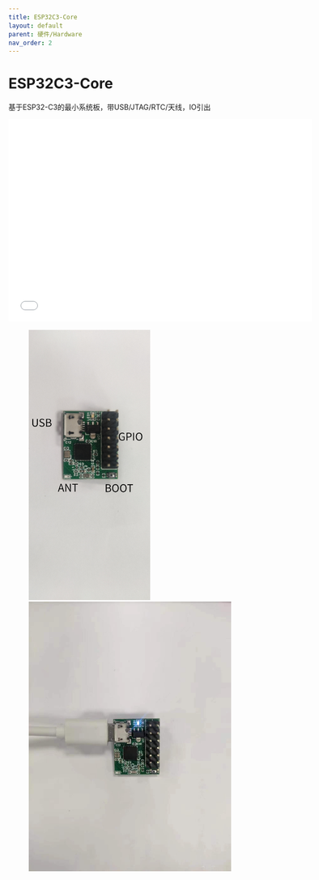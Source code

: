 ```yaml
---
title: ESP32C3-Core
layout: default
parent: 硬件/Hardware
nav_order: 2
---
```


# ESP32C3-Core

基于ESP32-C3的最小系统板，带USB/JTAG/RTC/天线，IO引出

<iframe src="//player.bilibili.com/player.html?bvid=BV1sA411z7gd&page=1" scrolling="no" border="0" frameborder="no" framespacing="0" allowfullscreen="true" width="600" height="400"> </iframe>

<figure class="third">
<img src="../img//esp32c3-core-1.jpeg" width=240/>
<img src="../img//esp32c3-core-2.jpeg" width=400/>
</figure>
